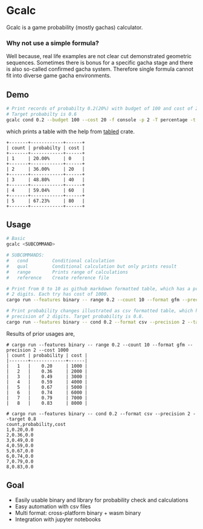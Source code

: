 # Gcalc

Gcalc is a game probability (mostly gachas) calculator.

### Why not use a simple formula?

Well because, real life examples are not clear cut demonstrated geometric
sequences. Sometimes there is bonus for a specific gacha stage and there is
also so-called confirmed gacha system. Therefore single formula cannot fit into
diverse game gacha environments.

## Demo

```bash
# Print records of probabilty 0.2(20%) with budget of 100 and cost of 20 for each iteration.
# Target probabilty is 0.6
gcalc cond 0.2 --budget 100 --cost 20 -f console -p 2 -T percentage -t 0.6
```
which prints a table with the help from
[tabled](https://crates.io/crates/tabled) crate.
```
+-------+------------+------+
| count | probabilty | cost |
+-------+------------+------+
| 1     | 20.00%     | 0    |
+-------+------------+------+
| 2     | 36.00%     | 20   |
+-------+------------+------+
| 3     | 48.80%     | 40   |
+-------+------------+------+
| 4     | 59.04%     | 60   |
+-------+------------+------+
| 5     | 67.23%     | 80   |
+-------+------------+------+

```

## Usage

```bash
# Basic
gcalc <SUBCOMMAND>

# SUBCOMMANDS:
#   cond         Conditional calculation
#   qual         Conditional calculation but only prints result
#   range        Prints range of calculations
#   reference    Create reference file

# Print from 0 to 10 as github markdown formatted table, which has a precision of
# 2 digits. Each try has cost of 1000.
cargo run --features binary -- range 0.2 --count 10 --format gfm --precision 2 --cost 1000

# Print probability changes illustrated as csv formatted table, which has a
# precision of 2 digits. Target probability is 0.8.
cargo run --features binary -- cond 0.2 --format csv --precision 2 --target 0.8
```

Results of prior usages are,
```
# cargo run --features binary -- range 0.2 --count 10 --format gfm --precision 2 --cost 1000
| count | probability | cost |
|-------+-------------+------|
|   1   |    0.20     | 1000 |
|   2   |    0.36     | 2000 |
|   3   |    0.49     | 3000 |
|   4   |    0.59     | 4000 |
|   5   |    0.67     | 5000 |
|   6   |    0.74     | 6000 |
|   7   |    0.79     | 7000 |
|   8   |    0.83     | 8000 |

# cargo run --features binary -- cond 0.2 --format csv --precision 2 --target 0.8
count,probability,cost
1,0.20,0.0
2,0.36,0.0
3,0.49,0.0
4,0.59,0.0
5,0.67,0.0
6,0.74,0.0
7,0.79,0.0
8,0.83,0.0
```

## Goal

- Easily usable binary and library for probability check and calculations
- Easy automation with csv files
- Multi format: cross-platform binary + wasm binary
- Integration with jupyter notebooks
